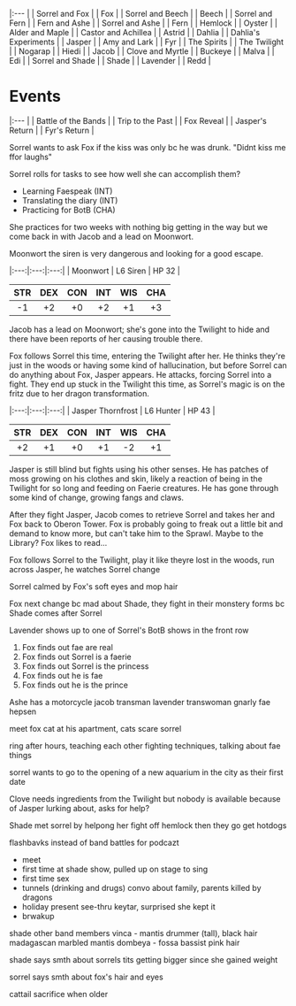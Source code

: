 |:--- |
| Sorrel and Fox |
| Fox |
| Sorrel and Beech |
| Beech |
| Sorrel and Fern |
| Fern and Ashe |
| Sorrel and Ashe |
| Fern |
| Hemlock |
| Oyster |
| Alder and Maple |
| Castor and Achillea |
| Astrid |
| Dahlia |
| Dahlia's Experiments |
| Jasper |
| Amy and Lark |
| Fyr |
| The Spirits |
| The Twilight |
| Nogarap |
| Hiedi |
| Jacob |
| Clove and Myrtle |
| Buckeye |
| Malva |
| Edi |
| Sorrel and Shade |
| Shade |
| Lavender |
| Redd |

# Events
|:--- |
| Battle of the Bands |
| Trip to the Past |
| Fox Reveal |
| Jasper's Return |
| Fyr's Return |

Sorrel wants to ask Fox if the kiss was only bc he was drunk. "Didnt kiss me ffor laughs"

Sorrel rolls for tasks to see how well she can accomplish them?
- Learning Faespeak (INT)
- Translating the diary (INT)
- Practicing for BotB (CHA)

She practices for two weeks with nothing big getting in the way but we come back in with Jacob and a lead on Moonwort.

Moonwort the siren is very dangerous and looking for a good escape. 

|:---:|:---:|:---:|
| Moonwort | L6 Siren | HP 32 |

| STR | DEX | CON | INT | WIS | CHA |
|:---:|:---:|:---:|:---:|:---:|:---:|
|  -1 |  +2 |  +0 |  +2 |  +1 |  +3 |


Jacob has a lead on Moonwort; she's gone into the Twilight to hide and there have been reports of her causing trouble there.

Fox follows Sorrel this time, entering the Twilight after her. He thinks they're just in the woods or having some kind of hallucination, but before Sorrel can do anything about Fox, Jasper appears. He attacks, forcing Sorrel into a fight. They end up stuck in the Twilight this time, as Sorrel's magic is on the fritz due to her dragon transformation.

|:---:|:---:|:---:|
| Jasper Thornfrost | L6 Hunter | HP 43 |

| STR | DEX | CON | INT | WIS | CHA |
|:---:|:---:|:---:|:---:|:---:|:---:|
|  +2 |  +1 |  +0 |  +1 |  -2 |  +1 |

Jasper is still blind but fights using his other senses. He has patches of moss growing on his clothes and skin, likely a reaction of being in the Twilight for so long and feeding on Faerie creatures. He has gone through some kind of change, growing fangs and claws.

After they fight Jasper, Jacob comes to retrieve Sorrel and takes her and Fox back to Oberon Tower. Fox is probably going to freak out a little bit and demand to know more, but can't take him to the Sprawl. Maybe to the Library? Fox likes to read...




Fox follows Sorrel to the Twilight, play it like theyre lost in the woods, run across Jasper, he watches Sorrel change

Sorrel calmed by Fox's soft eyes and mop hair

Fox next change bc mad about Shade, they fight in their monstery forms bc Shade comes after Sorrel

Lavender shows up to one of Sorrel's BotB shows in the front row

1. Fox finds out fae are real
2. Fox finds out Sorrel is a faerie
3. Fox finds out Sorrel is the princess
4. Fox finds out he is fae
5. Fox finds out he is the prince

Ashe has a motorcycle
jacob transman
lavender transwoman
gnarly fae hepsen

meet fox cat at his apartment, cats scare sorrel

ring after hours, teaching each other fighting techniques, talking about fae things

sorrel wants to go to the opening of a new aquarium in the city as their first date

Clove needs ingredients from the Twilight but nobody is available because of Jasper lurking about, asks for help?

Shade met sorrel by helpong her fight off hemlock then they go get hotdogs

flashbavks instead of band battles for podcazt

- meet
- first time at shade show, pulled up on stage to sing
- first time sex
- tunnels (drinking and drugs) convo about family, parents killed by dragons
- holiday present see-thru keytar, surprised she kept it
- brwakup

shade other band members
vinca - mantis drummer (tall), black hair madagascan marbled mantis
dombeya - fossa bassist pink hair

shade says smth about sorrels tits getting bigger since she gained weight

sorrel says smth about fox's hair and eyes

cattail sacrifice when older
